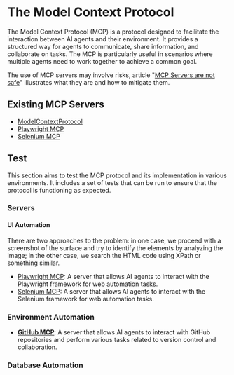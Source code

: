 # The Model Context Protocol

The Model Context Protocol (MCP) is a protocol designed to facilitate the interaction between AI agents and their environment. It provides a structured way for agents to communicate, share information, and collaborate on tasks. The MCP is particularly useful in scenarios where multiple agents need to work together to achieve a common goal.

The use of MCP servers may involve risks, article "[MCP Servers are not safe](https://medium.com/data-science-in-your-pocket/mcp-servers-are-not-safe-bfbc2bb7aef8)" illustrates what they are and how to mitigate them.

## Existing MCP Servers

- [ModelContextProtocol](https://github.com/modelcontextprotocol/servers)
- [Playwright MCP](https://github.com/microsoft/playwright-mcp)
- [Selenium MCP](https://github.com/angiejones/mcp-selenium)

## Test
This section aims to test the MCP protocol and its implementation in various environments. 
It includes a set of tests that can be run to ensure that the protocol is functioning as expected.

### Servers

#### UI Automation

There are two approaches to the problem: in one case, we proceed with a screenshot of the surface and try to identify the elements by analyzing the image; in the other case, we search the HTML code using XPath or something similar.

- [Playwright MCP](servers/playwright-mcp.md): A server that allows AI agents to interact with the Playwright framework for web automation tasks.
- [Selenium MCP](servers/selenium-mcp.md): A server that allows AI agents to interact with the Selenium framework for web automation tasks.

### Environment Automation

- [**GitHub MCP**](servers/github-mcp.md): A server that allows AI agents to interact with GitHub repositories and perform various tasks related to version control and collaboration.

### Database Automation

